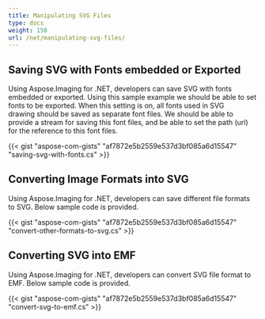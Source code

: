 ```yaml
---
title: Manipulating SVG Files
type: docs
weight: 150
url: /net/manipulating-svg-files/
---
```


## **Saving SVG with Fonts embedded or Exported**
Using Aspose.Imaging for .NET, developers can save SVG with fonts embedded or exported. Using this sample example we should be able to set fonts to be exported. When this setting is on, all fonts used in SVG drawing should be saved as separate font files. We should be able to provide a stream for saving this font files, and be able to set the path (url) for the reference to this font files.

{{< gist "aspose-com-gists" "af7872e5b2559e537d3bf085a6d15547" "saving-svg-with-fonts.cs" >}}
## **Converting Image Formats into SVG**
Using Aspose.Imaging for .NET, developers can save different file formats to SVG. Below sample code is provided.

{{< gist "aspose-com-gists" "af7872e5b2559e537d3bf085a6d15547" "convert-other-formats-to-svg.cs" >}}
## **Converting SVG into EMF**
Using Aspose.Imaging for .NET, developers can convert SVG file format to EMF. Below sample code is provided.

{{< gist "aspose-com-gists" "af7872e5b2559e537d3bf085a6d15547" "convert-svg-to-emf.cs" >}}
